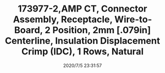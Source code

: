 ﻿---
layout: post 
title: 173977-2,AMP CT, Connector Assembly, Receptacle, Wire-to-Board, 2 Position, 2mm [.079in] Centerline, Insulation Displacement Crimp (IDC), 1 Rows, Natural
tags: MTA100
categories: housing-terminal
overview: AMP CT, Connector Assembly, Receptacle, Wire-to-Board, 2 Position, 2mm [.079in] Centerline, Insulation Displacement Crimp (IDC), 1 Rows, Natural
part_number: 173977-2
thumb_img: static/202007/443-thumb-20200706073347.jpg
small_img: static/202007/443-20200706073347.jpg
date: 2020/7/5 23:31:57
---



